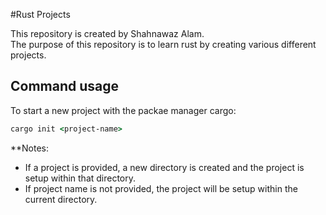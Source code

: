 #Rust Projects

This repository is created by Shahnawaz Alam.  
The purpose of this repository is to learn rust by creating various different projects.  

## Command usage

To start a new project with the packae manager cargo:
```cmd
cargo init <project-name>
```
**Notes: 
- If a project is provided, a new directory is created and the project is setup within that directory. 
- If project name is not provided, the project will be setup within the current directory.
